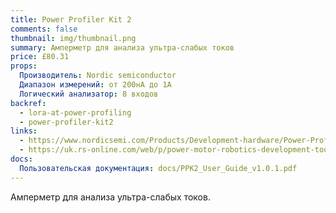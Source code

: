 ```yaml
---
title: Power Profiler Kit 2
comments: false
thumbnail: img/thumbnail.png
summary: Амперметр для анализа ультра-слабых токов
price: £80.31
props:
  Производитель: Nordic semiconductor
  Диапазон измерений: от 200нА до 1А
  Логический анализатор: 8 входов
backref: 
  - lora-at-power-profiling
  - power-profiler-kit2
links:
  - https://www.nordicsemi.com/Products/Development-hardware/Power-Profiler-Kit-2
  - https://uk.rs-online.com/web/p/power-motor-robotics-development-tools/2119949?gb=s
docs:
  Пользовательская документация: docs/PPK2_User_Guide_v1.0.1.pdf
---
```

Амперметр для анализа ультра-слабых токов.